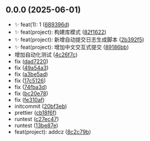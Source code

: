 ## 0.0.0 (2025-06-01)

* :sparkles: feat(1): 1 ([689396d](https://github.com/CNLHB/vue2-vite-demo/commit/689396d))
* :sparkles: feat(project): 构建库模式 ([82f1622](https://github.com/CNLHB/vue2-vite-demo/commit/82f1622))
* :sparkles: feat(project): 新增自动提交日志生成脚本 ([2b392f5](https://github.com/CNLHB/vue2-vite-demo/commit/2b392f5))
* :sparkles: feat(project): 增加中文交互式提交 ([89186bb](https://github.com/CNLHB/vue2-vite-demo/commit/89186bb))
* 增加自动化测试 ([4c26f7c](https://github.com/CNLHB/vue2-vite-demo/commit/4c26f7c))
* fix ([dad7220](https://github.com/CNLHB/vue2-vite-demo/commit/dad7220))
* fix ([49a54a3](https://github.com/CNLHB/vue2-vite-demo/commit/49a54a3))
* fix ([a3be5ad](https://github.com/CNLHB/vue2-vite-demo/commit/a3be5ad))
* fix ([17c5126](https://github.com/CNLHB/vue2-vite-demo/commit/17c5126))
* fix ([74fba3d](https://github.com/CNLHB/vue2-vite-demo/commit/74fba3d))
* fix ([bc20e78](https://github.com/CNLHB/vue2-vite-demo/commit/bc20e78))
* fix ([fe310af](https://github.com/CNLHB/vue2-vite-demo/commit/fe310af))
* initcommit ([20bf3eb](https://github.com/CNLHB/vue2-vite-demo/commit/20bf3eb))
* prettier ([cb18f6f](https://github.com/CNLHB/vue2-vite-demo/commit/cb18f6f))
* runtest ([c27ec47](https://github.com/CNLHB/vue2-vite-demo/commit/c27ec47))
* runtest ([13be87e](https://github.com/CNLHB/vue2-vite-demo/commit/13be87e))
* feat(project): addcz ([8c2c79b](https://github.com/CNLHB/vue2-vite-demo/commit/8c2c79b))



